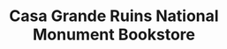 ---
title: "Casa Grande Ruins National Monument Bookstore"
url: /coolidge/casa-grande-ruins-national-monument-bookstore/
shop: Andenken
---